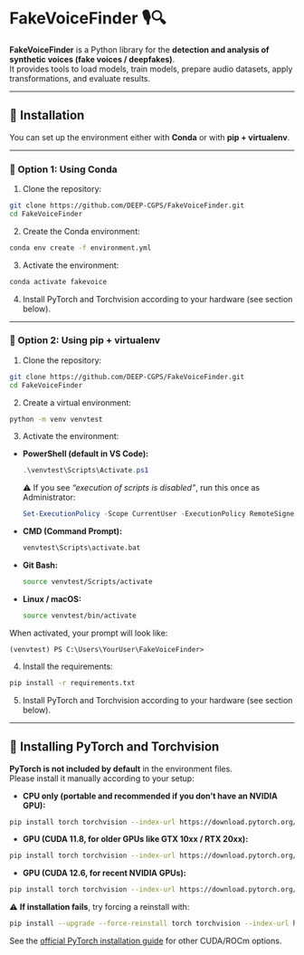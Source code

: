 # FakeVoiceFinder 🎙️🔍

**FakeVoiceFinder** is a Python library for the **detection and analysis of synthetic voices (fake voices / deepfakes)**.  
It provides tools to load models, train models, prepare audio datasets, apply transformations, and evaluate results.

---

## 🚀 Installation

You can set up the environment either with **Conda** or with **pip + virtualenv**.  

---

### 🔹 Option 1: Using Conda
1. Clone the repository:
```bash
git clone https://github.com/DEEP-CGPS/FakeVoiceFinder.git
cd FakeVoiceFinder
```

2. Create the Conda environment:
```bash
conda env create -f environment.yml
```

3. Activate the environment:
```bash
conda activate fakevoice
```

4. Install PyTorch and Torchvision according to your hardware (see section below).

---

### 🔹 Option 2: Using pip + virtualenv
1. Clone the repository:
```bash
git clone https://github.com/DEEP-CGPS/FakeVoiceFinder.git
cd FakeVoiceFinder
```

2. Create a virtual environment:
```bash
python -m venv venvtest
```

3. Activate the environment:

- **PowerShell (default in VS Code):**
  ```powershell
  .\venvtest\Scripts\Activate.ps1
  ```
  ⚠️ If you see *“execution of scripts is disabled”*, run this once as Administrator:
  ```powershell
  Set-ExecutionPolicy -Scope CurrentUser -ExecutionPolicy RemoteSigned
  ```

- **CMD (Command Prompt):**
  ```cmd
  venvtest\Scripts\activate.bat
  ```

- **Git Bash:**
  ```bash
  source venvtest/Scripts/activate
  ```

- **Linux / macOS:**
  ```bash
  source venvtest/bin/activate
  ```

When activated, your prompt will look like:
```
(venvtest) PS C:\Users\YourUser\FakeVoiceFinder>
```

4. Install the requirements:
```bash
pip install -r requirements.txt
```

5. Install PyTorch and Torchvision according to your hardware (see section below).

---

## 🔹 Installing PyTorch and Torchvision

**PyTorch is not included by default** in the environment files.  
Please install it manually according to your setup:

- **CPU only (portable and recommended if you don’t have an NVIDIA GPU):**
```bash
pip install torch torchvision --index-url https://download.pytorch.org/whl/cpu
```

- **GPU (CUDA 11.8, for older GPUs like GTX 10xx / RTX 20xx):**
```bash
pip install torch torchvision --index-url https://download.pytorch.org/whl/cu118
```

- **GPU (CUDA 12.6, for recent NVIDIA GPUs):**
```bash
pip install torch torchvision --index-url https://download.pytorch.org/whl/cu126
```

⚠️ **If installation fails**, try forcing a reinstall with:
```bash
pip install --upgrade --force-reinstall torch torchvision --index-url https://download.pytorch.org/whl/cu126
```

See the [official PyTorch installation guide](https://pytorch.org/get-started/locally/) for other CUDA/ROCm options.

